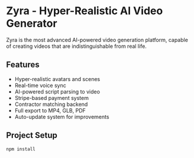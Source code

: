 # Zyra - Hyper-Realistic AI Video Generator

Zyra is the most advanced AI-powered video generation platform, capable of creating videos that are indistinguishable from real life.

## Features

- Hyper-realistic avatars and scenes
- Real-time voice sync
- AI-powered script parsing to video
- Stripe-based payment system
- Contractor matching backend
- Full export to MP4, GLB, PDF
- Auto-update system for improvements

## Project Setup

```bash
npm install
